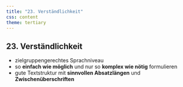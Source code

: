 ```yaml
---
title: "23. Verständlichkeit"
css: content
theme: tertiary
---
```

## 23. Verständlichkeit

- zielgruppengerechtes Sprachniveau
- so **einfach wie möglich** und nur so **komplex wie nötig** formulieren
- gute Textstruktur mit **sinnvollen Absatzlängen** und **Zwischenüberschriften**

